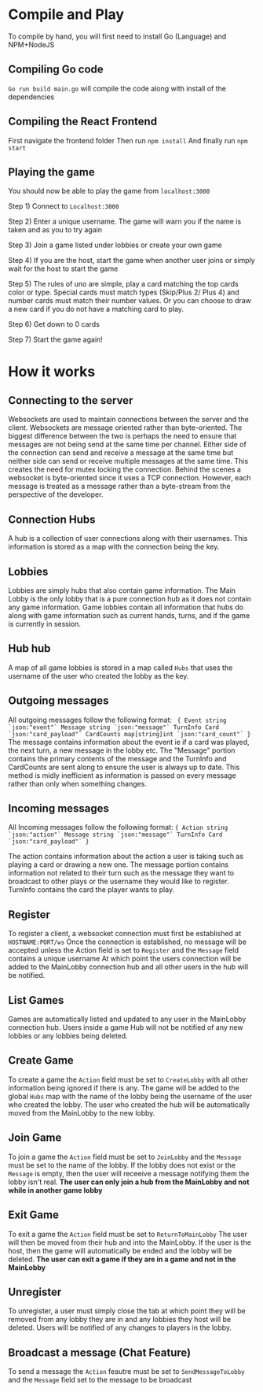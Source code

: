 # Compile and Play
To compile by hand, you will first need to install Go (Language) and NPM+NodeJS 
## Compiling Go code
`Go run build main.go` will compile the code along with install of the dependencies

## Compiling the React Frontend
First navigate the frontend folder
Then run ``npm install``
And finally run ``npm start``

## Playing the game
You should now be able to play the game from `localhost:3000`

Step 1) Connect to `Localhost:3000`

Step 2) Enter a unique username. The game will warn you if the name is taken and as you to try again

Step 3) Join a game listed under lobbies or create your own game

Step 4) If you are the host, start the game when another user joins or simply wait for the host to start the game

Step 5) The rules of uno are simple, play a card matching the top cards color or type. Special cards must match types (Skip/Plus 2/ Plus 4)
and number cards must match their number values. Or you can choose to draw a new card if you do not have a matching card to play.

Step 6) Get down to 0 cards

Step 7) Start the game again!

# How it works
## Connecting to the server
Websockets are used to maintain connections between the server and the client.
Websockets are message oriented rather than byte-oriented. 
The biggest difference between the two is perhaps the need to ensure that messages are not being send at the same time per channel.
Either side of the connection can send and receive a message at the same time but neither side can send or receive multiple messages at the same time.
This creates the need for mutex locking the connection. Behind the scenes a websocket is byte-oriented since it uses a TCP connection.
However, each message is treated as a message rather than a byte-stream from the perspective of the developer.

## Connection Hubs
A hub is a collection of user connections along with their usernames. 
This information is stored as a map with the connection being the key.

## Lobbies
Lobbies are simply hubs that also contain game information. 
The Main Lobby is the only lobby that is a pure connection hub as it does not contain any game information.
Game lobbies contain all information that hubs do along with game information such as current hands, turns, and if the game is currently in session.

## Hub hub
A map of all game lobbies is stored in a map called `Hubs` that uses the username of the user who created the lobby as the key.

## Outgoing messages
All outgoing messages follow the following format:
`` {
Event string `json:"event"`
Message string `json:"message"`
TurnInfo Card `json:"card_payload"`
CardCounts map[string]int `json:"card_count"`
}``
The message contains information about the event ie if a card was played, the next turn, a new message in the lobby etc.
The "Message" portion contains the primary contents of the message and the TurnInfo and CardCounts are sent along to ensure the user is always up to date.
This method is midly inefficient as information is passed on every message rather than only when something changes.

## Incoming messages
All Incoming messages follow the following format:
``{
Action string `json:"action"`
Message string `json:"message"`
TurnInfo Card `json:"card_payload"`
}``

The action contains information about the action a user is taking such as playing a card or drawing a new one.
The message portion contains information not related to their turn such as the message they want to broadcast to 
other plays or the username they would like to register.
TurnInfo contains the card the player wants to play.

## Register
To register a client, a websocket connection must first be established at `HOSTNAME:PORT/ws`
Once the connection is established, no message will be accepted unless the Action field is set to `Register` and the `Message` field contains a unique username
At which point the users connection will be added to the MainLobby connection hub and all other users in the hub will be notified.

## List Games
Games are automatically listed and updated to any user in the MainLobby connection hub. 
Users inside a game Hub will not be notified of any new lobbies or any lobbies being deleted.

## Create Game
To create a game the `Action` field must be set to `CreateLobby` with all other information being ignored if there is any.
The game will be added to the global `Hubs` map with the name of the lobby being the username of the user who created the lobby. 
The user who created the hub will be automatically moved from the MainLobby to the new lobby.
 
## Join Game
To join a game the `Action` field must be set to `JoinLobby` and the `Message` must be set to the name of the lobby. 
If the lobby does not exist or the `Message` is empty, then the user will receeive a message notifying them the lobby isn't real.
**The user can only join a hub from the MainLobby and not while in another game lobby**

## Exit Game
To exit a game the `Action` field must be set to `ReturnToMainLobby`
The user will then be moved from their hub and into the MainLobby.
If the user is the host, then the game will automatically be ended and the lobby will be deleted. 
**The user can exit a game if they are in a game and not in the MainLobby**

## Unregister
To unregister, a user must simply close the tab at which point they will be removed from any lobby they are in and any
lobbies they host will be deleted. Users will be notified of any changes to players in the lobby.

## Broadcast a message (Chat Feature)
To send a message the `Action` feautre must be set to `SendMessageToLobby` and the `Message` field set to the message to be broadcast
